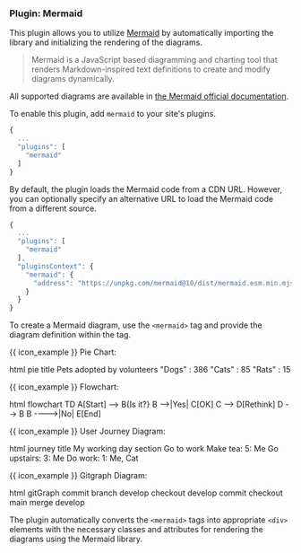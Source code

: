 ### Plugin: Mermaid

<div id="content">

This plugin allows you to utilize [Mermaid](https://mermaid-js.github.io/mermaid/) by automatically importing the library and initializing the rendering of the diagrams.

> Mermaid is a JavaScript based diagramming and charting tool that renders Markdown-inspired text definitions to create and modify diagrams dynamically.

<box type="info">

All supported diagrams are available in [the Mermaid official documentation](https://mermaid-js.github.io/mermaid/).

</box>

To enable this plugin, add `mermaid` to your site's plugins.

```js {heading="site.json"}
{
  ...
  "plugins": [
    "mermaid"
  ]
}
```

<panel header="Optional: Specify an alternative URL to load the Mermaid code">

By default, the plugin loads the Mermaid code from a CDN URL. However, you can optionally specify an alternative URL to load the Mermaid code from a different source.

```js {heading="site.json"}
{
  ...
  "plugins": [
    "mermaid"
  ],
  "pluginsContext": {
    "mermaid": {
      "address": "https://unpkg.com/mermaid@10/dist/mermaid.esm.min.mjs" // replace with URL of your choice
    }
  }
}
```

</panel>

To create a Mermaid diagram, use the `<mermaid>` tag and provide the diagram definition within the tag.

{{ icon_example }} Pie Chart:

<include src="codeAndOutput.md" boilerplate >
<variable name="highlightStyle">html</variable>
<variable name="code">
<mermaid>
pie title Pets adopted by volunteers
    "Dogs" : 386
    "Cats" : 85
    "Rats" : 15
</mermaid>
</variable>
</include>

{{ icon_example }} Flowchart:

<include src="codeAndOutput.md" boilerplate >
<variable name="highlightStyle">html</variable>
<variable name="code">
<mermaid>
flowchart TD
    A[Start] --> B{Is it?}
    B -->|Yes| C[OK]
    C --> D[Rethink]
    D --> B
    B ---->|No| E[End]
</mermaid>
</variable>
</include>

{{ icon_example }} User Journey Diagram:

<include src="codeAndOutput.md" boilerplate >
<variable name="highlightStyle">html</variable>
<variable name="code">
<mermaid>
journey
    title My working day
    section Go to work
      Make tea: 5: Me
      Go upstairs: 3: Me
      Do work: 1: Me, Cat
</mermaid>
</variable>
</include>

{{ icon_example }} Gitgraph Diagram:

<include src="codeAndOutput.md" boilerplate >
<variable name="highlightStyle">html</variable>
<variable name="code">
<mermaid>
gitGraph
    commit
    branch develop
    checkout develop
    commit
    checkout main
    merge develop
</mermaid>
</variable>
</include>

The plugin automatically converts the `<mermaid>` tags into appropriate `<div>` elements with the necessary classes and attributes for rendering the diagrams using the Mermaid library.
<div>
